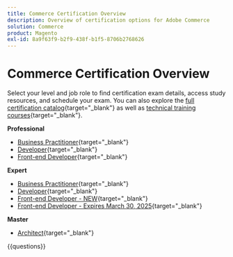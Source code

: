 ```yaml
---
title: Commerce Certification Overview
description: Overview of certification options for Adobe Commerce
solution: Commerce
product: Magento
exl-id: 8a9f63f9-b2f9-438f-b1f5-8706b2768626
---
```

# Commerce Certification Overview

Select your level and job role to find certification exam details, access study resources, and schedule your exam. You can also explore the [full certification catalog](https://certification.adobe.com/certifications){target="_blank"} as well as [technical training courses](https://certification.adobe.com/courses/?/courses){target="_blank"}.

**Professional**

* [Business Practitioner](https://certification.adobe.com/certification/business-practitioner-professional){target="_blank"} <!--AD0-E712-->
* [Developer](https://certification.adobe.com/certification/adobe-commerce-developer-professional-v2){target="_blank"} <!--AD0-E724-->
* [Front-end Developer](https://certification.adobe.com/certification/front-end-developer-professional){target="_blank"} <!--AD0-E721-->

**Expert**

* [Business Practitioner](https://certification.adobe.com/certification/adobe-commerce-business-practitioner-expert){target="_blank"} <!--AD0-E708-->
* [Developer](https://certification.adobe.com/certification/adobe-commerce-developer-expert-v2){target="_blank"} <!--AD0-E716-->
* [Front-end Developer - NEW](https://certification.adobe.com/certification/front-end-developer-expert-v2){target="_blank"} <!--AD0-E727-->
* [Front-end Developer - Expires March 30, 2025](https://certification.adobe.com/certification/front-end-developer-expert){target="_blank"} <!--AD0-E720-->

**Master**  

* [Architect](https://certification.adobe.com/certification/commerce-architect-master){target="_blank"} <!--AD0-E722-->

{{questions}}

